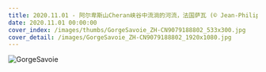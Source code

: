 ```yaml
---
title: 2020.11.01 - 阿尔卑斯山Cheran峡谷中流淌的河流，法国萨瓦 (© Jean-Philippe Delobelle/Minden)
date: 2020.11.01 00:00:00
cover_index: /images/thumbs/GorgeSavoie_ZH-CN9079188802_533x300.jpg
cover_detail: /images/GorgeSavoie_ZH-CN9079188802_1920x1080.jpg
---
```


![GorgeSavoie](/images/GorgeSavoie_ZH-CN9079188802_1920x1080.jpg)

